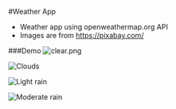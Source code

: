 #Weather App
- Weather app using openweathermap.org API
- Images are from <https://pixabay.com/>

###Demo
![clear.png](./src/images/clear.png)

![Clouds](./src/images/clouds.png)

![Light rain](./src/images/rain-two.png)

![Moderate rain](./src/images/rain-one.png)
